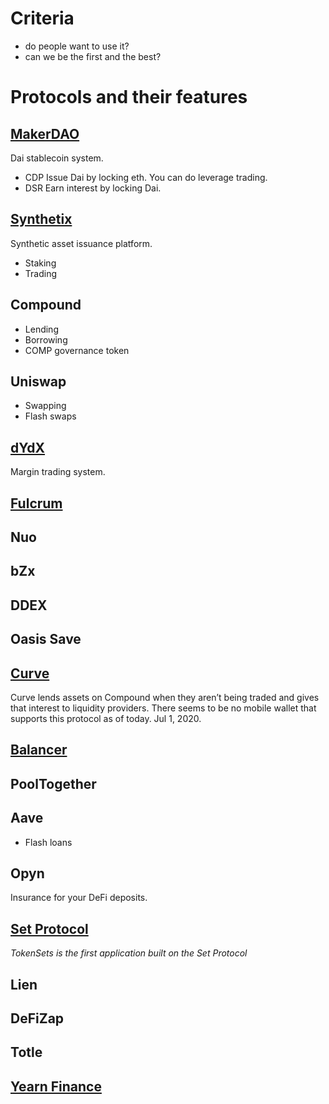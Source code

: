 # Criteria

- do people want to use it?
- can we be the first and the best?

# Protocols and their features

## [MakerDAO](https://makerdao.com/)

Dai stablecoin system.

- CDP
  Issue Dai by locking eth. You can do leverage trading.
- DSR
  Earn interest by locking Dai.

## [Synthetix](https://www.synthetix.io/)

Synthetic asset issuance platform.

- Staking
- Trading

## Compound

- Lending
- Borrowing
- COMP governance token

## Uniswap

- Swapping
- Flash swaps

## [dYdX](https://dydx.exchange/)

Margin trading system.

## [Fulcrum](https://fulcrum.trade/)

## Nuo

## bZx

## DDEX

## Oasis Save

## [Curve](https://www.curve.fi/)

Curve lends assets on Compound when they aren’t being traded and gives that interest to liquidity providers.
There seems to be no mobile wallet that supports this protocol as of today. Jul 1, 2020.

## [Balancer](https://balancer.finance/)

## PoolTogether

## Aave

- Flash loans

## Opyn

Insurance for your DeFi deposits.

## [Set Protocol](https://www.tokensets.com/)

_TokenSets is the first application built on the Set Protocol_

## Lien

## DeFiZap

## Totle

## [Yearn Finance](https://yearn.finance/)
